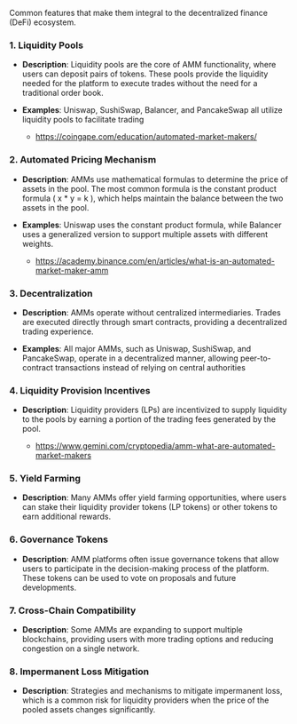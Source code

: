 Common features that make them integral to the decentralized finance (DeFi) ecosystem.

### 1. **Liquidity Pools**

- **Description**: Liquidity pools are the core of AMM functionality, where users can deposit pairs of tokens. These pools provide the liquidity needed for the platform to execute trades without the need for a traditional order book.

- **Examples**: Uniswap, SushiSwap, Balancer, and PancakeSwap all utilize liquidity pools to facilitate trading

  - https://coingape.com/education/automated-market-makers/

### 2. **Automated Pricing Mechanism**

- **Description**: AMMs use mathematical formulas to determine the price of assets in the pool. The most common formula is the constant product formula \( x \* y = k \), which helps maintain the balance between the two assets in the pool.

- **Examples**: Uniswap uses the constant product formula, while Balancer uses a generalized version to support multiple assets with different weights.

  - https://academy.binance.com/en/articles/what-is-an-automated-market-maker-amm

### 3. **Decentralization**

- **Description**: AMMs operate without centralized intermediaries. Trades are executed directly through smart contracts, providing a decentralized trading experience.

- **Examples**: All major AMMs, such as Uniswap, SushiSwap, and PancakeSwap, operate in a decentralized manner, allowing peer-to-contract transactions instead of relying on central authorities

### 4. **Liquidity Provision Incentives**

- **Description**: Liquidity providers (LPs) are incentivized to supply liquidity to the pools by earning a portion of the trading fees generated by the pool.

  - https://www.gemini.com/cryptopedia/amm-what-are-automated-market-makers

### 5. **Yield Farming**

- **Description**: Many AMMs offer yield farming opportunities, where users can stake their liquidity provider tokens (LP tokens) or other tokens to earn additional rewards.

### 6. **Governance Tokens**

- **Description**: AMM platforms often issue governance tokens that allow users to participate in the decision-making process of the platform. These tokens can be used to vote on proposals and future developments.

### 7. **Cross-Chain Compatibility**

- **Description**: Some AMMs are expanding to support multiple blockchains, providing users with more trading options and reducing congestion on a single network.

### 8. **Impermanent Loss Mitigation**

- **Description**: Strategies and mechanisms to mitigate impermanent loss, which is a common risk for liquidity providers when the price of the pooled assets changes significantly.
